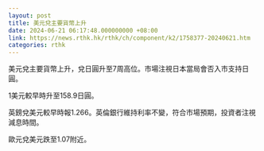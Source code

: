 ```yaml
---
layout: post
title: 美元兌主要貨幣上升
date: 2024-06-21 06:17:48.000000000 +08:00
link: https://news.rthk.hk/rthk/ch/component/k2/1758377-20240621.htm
categories: rthk
---
```


美元兌主要貨幣上升，兌日圓升至7周高位。市場注視日本當局會否入市支持日圓。

1美元較早時升至158.9日圓。

英鎊兌美元較早時報1.266。英倫銀行維持利率不變，符合市場預期，投資者注視減息時間。

歐元兌美元跌至1.07附近。
